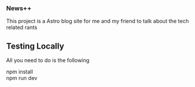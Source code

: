 ### News++ 

This project is a Astro blog site for me and my friend to talk about the tech related rants

## Testing Locally

All you need to do is the following

npm install \
npm run dev
